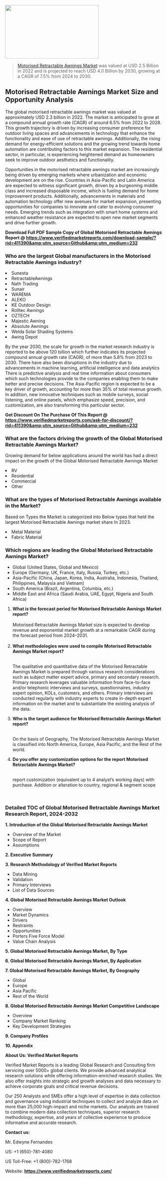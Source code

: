 
<img src="https://ffe5etoiles.com/wp-content/uploads/2024/12/MST1-300x171.png" alt="" width="300" height="171" class="alignnone size-medium wp-image-20088" /><blockquote><p><p><a href="https://www.verifiedmarketreports.com/download-sample/?rid=411390&utm_source=Github&utm_medium=232" target="_blank">Motorised Retractable Awnings Market</a> was valued at USD 2.5 Billion in 2022 and is projected to reach USD 4.0 Billion by 2030, growing at a CAGR of 7.5% from 2024 to 2030.</p></blockquote><p><h2>Motorised Retractable Awnings Market Size and Opportunity Analysis</h2><p>The global motorised retractable awnings market was valued at approximately USD 2.3 billion in 2022. The market is anticipated to grow at a compound annual growth rate (CAGR) of around 6.5% from 2022 to 2028. This growth trajectory is driven by increasing consumer preference for outdoor living spaces and advancements in technology that enhance the functionality and ease of use of retractable awnings. Additionally, the rising demand for energy-efficient solutions and the growing trend towards home automation are contributing factors to this market expansion. The residential sector, in particular, is experiencing heightened demand as homeowners seek to improve outdoor aesthetics and functionality.</p><p>Opportunities in the motorised retractable awnings market are increasingly being driven by emerging markets where urbanization and economic development are on the rise. Countries in Asia-Pacific and Latin America are expected to witness significant growth, driven by a burgeoning middle class and increased disposable income, which is fueling demand for home improvement products. Additionally, advancements in materials and automation technology offer new avenues for market expansion, presenting opportunities for companies to innovate and cater to evolving consumer needs. Emerging trends such as integration with smart home systems and enhanced weather resistance are expected to open new market segments and drive further growth.</p></p><p class=""><strong>Download Full PDF Sample Copy of Global Motorised Retractable Awnings Report @ <a href="https://www.verifiedmarketreports.com/download-sample/?rid=411390&amp;utm_source=Github&amp;utm_medium=232" target="_blank">https://www.verifiedmarketreports.com/download-sample/?rid=411390&amp;utm_source=Github&amp;utm_medium=232</a></strong></p><h3 id="" class="">Who are the largest Global manufacturers in the Motorised Retractable Awnings industry?</h3><p><li>Sunesta</li><li> RetractableAwnings</li><li> Nath Trading</li><li> Sunair</li><li> WAREMA</li><li> ALEKO</li><li> KE Outdoor Design</li><li> Rolltec Awnings</li><li> OZTECH</li><li> Majestic Awning</li><li> Absolute Awnings</li><li> Welda Solar Shading Systems</li><li> Awing Depot</li></p><div class=""><div class="" dir="" data-message-author-role="" data-message-id="" data-message-model-slug=""><div class=""><div class=""><div class=""><div class="" dir="" data-message-author-role="" data-message-id="" data-message-model-slug=""><div class=""><div class=""><p>By the year 2030, the scale for growth in the market research industry is reported to be above 120 billion which further indicates its projected compound annual growth rate (CAGR), of more than 5.8% from 2023 to 2030. There have also been disruptions in the industry due to advancements in machine learning, artificial intelligence and data analytics There is predictive analysis and real time information about consumers which such technologies provide to the companies enabling them to make better and precise decisions. The Asia-Pacific region is expected to be a key driver of growth, accounting for more than 35% of total revenue growth. In addition, new innovative techniques such as mobile surveys, social listening, and online panels, which emphasize speed, precision, and customization, are also transforming this particular sector.</p><p><strong>Get Discount On The Purchase Of This Report @&nbsp; <a href="https://www.verifiedmarketreports.com/ask-for-discount/?rid=411390&amp;utm_source=Github&amp;utm_medium=232" target="_blank">https://www.verifiedmarketreports.com/ask-for-discount/?rid=411390&amp;utm_source=Github&amp;utm_medium=232</a></strong></p></div></div></div></div></div></div></div></div><h3 id="" class="">What are the factors driving the growth of the Global Motorised Retractable Awnings Market?</h3><p id="" class="">Growing demand for below applications around the world has had a direct impact on the growth of the Global Motorised Retractable Awnings Market</p><p id="" class=""><li>RV</li><li> Residential</li><li> Commercial</li><li> Other</li></p><h3 id="" class="">What are the types of Motorised Retractable Awnings available in the Market?</h3><p id="" class="">Based on Types the Market is categorized into Below types that held the largest Motorised Retractable Awnings market share In 2023.</p><p id="" class=""><li>Metal Material</li><li> Fabric Material</li></p><h3 id="" class="">Which regions are leading the Global Motorised Retractable Awnings Market?</h3><ul><li>Global (United States, Global and Mexico)</li><li>Europe (Germany, UK, France, Italy, Russia, Turkey, etc.)</li><li>Asia-Pacific (China, Japan, Korea, India, Australia, Indonesia, Thailand, Philippines, Malaysia and Vietnam)</li><li>South America (Brazil, Argentina, Columbia, etc.)</li><li>Middle East and Africa (Saudi Arabia, UAE, Egypt, Nigeria and South Africa)</li></ul><p><ol><li><strong>What is the forecast period for Motorised Retractable Awnings Market report?<br /></strong><br /><span data-sheets-root="1" data-sheets-value="{&quot;1&quot;:2,&quot;2&quot;:&quot;XXXX size is expected to develop revenue and exponential market growth at a remarkable CAGR during the forecast period from 2024&ndash;2030.&quot;}" data-sheets-userformat="{&quot;2&quot;:12674,&quot;4&quot;:{&quot;1&quot;:2,&quot;2&quot;:16776960},&quot;10&quot;:2,&quot;11&quot;:0,&quot;15&quot;:&quot;Arial&quot;,&quot;16&quot;:12}">Motorised Retractable Awnings Market size is expected to develop revenue and exponential market growth at a remarkable CAGR during the forecast period from 2024&ndash;2031.</span><br /><br /></li><li><strong>What methodologies were used to compile Motorised Retractable Awnings Market report?<br /><br /></strong><p>The qualitative and quantitative data of the&nbsp;Motorised Retractable Awnings Market is prepared through various research considerations such as subject matter expert advice, primary and secondary research. Primary research leverages valuable information from face-to-face and/or telephonic interviews and surveys, questionnaires, industry expert opinion, KOLs, customers, and others. Primary interviews are conducted regularly with industry experts to create in-depth expert information on the market and to substantiate the existing analysis of the data.&nbsp;</p></li><li><strong>Who is the target audience for Motorised Retractable Awnings Market report?<br /><br /></strong><p>On the basis of Geography, The&nbsp;Motorised Retractable Awnings Market is classified into North America, Europe, Asia Pacific, and the Rest of the world.</p></li><li><strong>Do you offer any customization options for the report Motorised Retractable Awnings Market?<br /><br /></strong><p>report customization (equivalent up to 4 analyst&rsquo;s working days) with purchase. Addition or alteration to country, regional &amp; segment scope</p><p>&nbsp;</p></li></ol></p><h3 id="" class="">Detailed TOC of Global Motorised Retractable Awnings Market Research Report, 2024-2032</h3><p id="" class=""><strong>1. Introduction of the Global Motorised Retractable Awnings Market</strong></p><ul><li>Overview of the Market</li><li>Scope of Report</li><li>Assumptions</li></ul><p id="" class=""><strong>2. Executive Summary</strong></p><p id="" class=""><strong>3. Research Methodology of&nbsp;Verified Market Reports</strong></p><ul><li>Data Mining</li><li>Validation</li><li>Primary Interviews</li><li>List of Data Sources</li></ul><p id="" class=""><strong>4. Global Motorised Retractable Awnings Market Outlook</strong></p><ul><li>Overview</li><li>Market Dynamics</li><li>Drivers</li><li>Restraints</li><li>Opportunities</li><li>Porters Five Force Model</li><li>Value Chain Analysis</li></ul><p id="" class=""><strong>5. Global Motorised Retractable Awnings Market, By&nbsp;Type</strong></p><p id="" class=""><strong>6. Global Motorised Retractable Awnings Market, By Application</strong></p><p id="" class=""><strong>7. Global Motorised Retractable Awnings Market, By Geography</strong></p><ul><li>Global</li><li>Europe</li><li>Asia Pacific</li><li>Rest of the World</li></ul><p id="" class=""><strong>8. Global Motorised Retractable Awnings Market Competitive Landscape</strong></p><ul><li>Overview</li><li>Company Market Ranking</li><li>Key Development Strategies</li></ul><p id="" class=""><strong>9. Company Profiles</strong></p><p id="" class=""><strong>10. Appendix</strong></p><p id="" class=""><strong>About Us: Verified Market Reports</strong></p><p id="" class="">Verified Market Reports is a leading Global Research and Consulting firm servicing over 5000+ global clients. We provide advanced analytical research solutions while offering information-enriched research studies. We also offer insights into strategic and growth analyses and data necessary to achieve corporate goals and critical revenue decisions.</p><p id="" class="">Our 250 Analysts and SMEs offer a high level of expertise in data collection and governance using industrial techniques to collect and analyze data on more than 25,000 high-impact and niche markets. Our analysts are trained to combine modern data collection techniques, superior research methodology, expertise, and years of collective experience to produce informative and accurate research.</p><p id="" class=""><strong>Contact us:</strong></p><p id="" class="">Mr. Edwyne Fernandes</p><p id="" class="">US: +1 (650)-781-4080</p><p id="" class="">US Toll-Free: +1 (800)-782-1768</p><p id="" class="">Website: <a target="" data-test-app-aware-link=""><strong>https://www.verifiedmarketreports.com/</strong></a></p>

